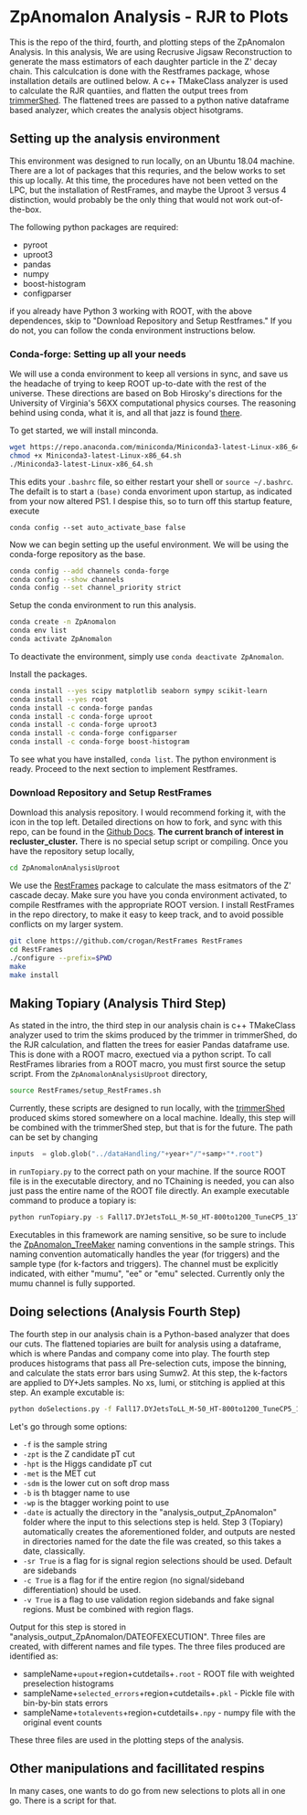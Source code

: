 # ZpAnomalon Analysis - RJR to Plots

This is the repo of the third, fourth, and plotting  steps of the ZpAnomalon Analysis. In this analysis, We are using Recrusive Jigsaw Reconstruction to generate the mass estimators of each daughter particle in the Z' decay chain. This calculcation is done with the Restframes package, whose installation details are outlined below. A c++ TMakeClass analyzer is used to calculate the RJR quantiies, and flatten the output trees from [trimmerShed](https://github.com/gracecummings/trimmerShed). The flattened trees are passed to a python native dataframe based analyzer, which creates the analysis object hisotgrams.

## Setting up the analysis environment

This environment was designed to run locally, on an Ubuntu 18.04 machine. There are a lot of packages that this requries, and the below works to set this up locally. At this time, the procedures have not been vetted on the LPC, but the installation of RestFrames, and maybe the Uproot 3 versus 4 distinction, would probably be the only thing that would not work out-of-the-box.

The following python packages are required:

+ pyroot
+ uproot3
+ pandas
+ numpy
+ boost-histogram
+ configparser

if you already have Python 3 working with ROOT, with the above dependences, skip to "Download Repository and Setup Restframes." If you do not, you can follow the conda environment instructions below.

### Conda-forge: Setting up all your needs

We will use a conda environment to keep all versions in sync, and save us the headache of trying to keep ROOT up-to-date with the rest of the universe. These directions are based on Bob Hirosky's directions for the University of Virginia's 56XX computational physics courses. The reasoning behind using conda, what it is, and all that jazz is found [there](https://raw.githubusercontent.com/UVaCompPhys/PHYS56xx-setup/master/notebooks/FAQ/WorkingEnv.ipynb).

To get started, we will install minconda.

```bash
wget https://repo.anaconda.com/miniconda/Miniconda3-latest-Linux-x86_64.sh
chmod +x Miniconda3-latest-Linux-x86_64.sh
./Miniconda3-latest-Linux-x86_64.sh

```

This edits your ```.bashrc``` file, so either restart your shell or ```source ~/.bashrc```. The defailt is to start a ```(base)``` conda envoriment upon startup, as indicated from your now altered PS1. I despise this, so to turn off this startup feature, execute

```conda config --set auto_activate_base false```

Now we can begin setting up the useful environment. We will be using the conda-forge repository as the base.

```bash
conda config --add channels conda-forge
conda config --show channels
conda config --set channel_priority strict
```

Setup the conda environment to run this analysis.

```bash
conda create -n ZpAnomalon
conda env list
conda activate ZpAnomalon
```

To deactivate the environment, simply use ```conda deactivate ZpAnomalon```.

Install the packages.

```bash
conda install --yes scipy matplotlib seaborn sympy scikit-learn
conda install --yes root
conda install -c conda-forge pandas
conda install -c conda-forge uproot
conda install -c conda-forge uproot3
conda install -c conda-forge configparser
conda install -c conda-forge boost-histogram
```
To see what you have installed, ```conda list```. The python environment is ready. Proceed to the next section to implement Restframes.

### Download Repository and Setup RestFrames

Download this analysis repository. I would recommend forking it, with the icon in the top left. Detailed directions on how to fork, and sync with this repo, can be found in the [Github Docs](https://docs.github.com/en/github/getting-started-with-github/fork-a-repo). **The current branch of interest in recluster_cluster.** There is no special setup script or compiling. Once you have the repository setup locally,

```bash
cd ZpAnomalonAnalysisUproot
```

We use the [RestFrames](http://restframes.com/) package to calculate the mass esitmators of the Z' cascade decay. Make sure you have you conda environment activated, to compile Restframes with the appropriate ROOT version. I install RestFrames in the repo directory, to make it easy to keep track, and to avoid possible conflicts on my larger system.

```bash
git clone https://github.com/crogan/RestFrames RestFrames
cd RestFrames
./configure --prefix=$PWD
make
make install
```

## Making Topiary (Analysis Third Step)

As stated in the intro, the third step in our analysis chain is c++ TMakeClass analyzer used to trim the skims produced by the trimmer in trimmerShed, do the RJR calculation, and flatten the trees for easier Pandas dataframe use. This is done with a ROOT macro, exectued via a python script. To call RestFrames libraries from a ROOT macro, you must first source the setup script. From the ```ZpAnomalonAnalysisUproot``` directory,

```bash
source RestFrames/setup_RestFrames.sh
```

Currently, these scripts are designed to run locally, with the [trimmerShed](https://github.com/gracecummings/trimmerShed) produced skims stored somewhere on a local machine. Ideally, this step will be combined with the trimmerShed step, but that is for the future. The path can be set by changing

```python
inputs  = glob.glob("../dataHandling/"+year+"/"+samp+"*.root")
```

in ```runTopiary.py``` to the correct path on your machine. If the source ROOT file is in the executable directory, and no TChaining is needed, you can also just pass the entire name of the ROOT file directly. An example executable command to produce a topiary is:

```bash
python runTopiary.py -s Fall17.DYJetsToLL_M-50_HT-800to1200_TuneCP5_13TeV-madgraphMLM-pythia8 -c mumu
```

Executables in this framework are naming sensitive, so be sure to include the [ZpAnomalon_TreeMaker](https://github.com/gracecummings/ZpAnomalon_TreeMaker) naming conventions in the sample strings. This naming convention automatically handles the year (for triggers) and the  sample type (for k-factors and triggers). The channel must be explicitly indicated, with either "mumu", "ee" or "emu" selected. Currently only the mumu channel is fully supported.

## Doing selections (Analysis Fourth Step)

The fourth step in our analysis chain is a Python-based analyzer that does our cuts. The flattened topiaries are built for analysis using a dataframe, which is where Pandas and company come into play. The fourth step produces histograms that pass all Pre-selection cuts, impose the binning, and calculate the stats error bars using Sumw2. At this step, the k-factors are applied to DY+Jets samples. No xs, lumi, or stitching is applied at this step. An example excutable is:

```bash
python doSelections.py -f Fall17.DYJetsToLL_M-50_HT-800to1200_TuneCP5_13TeV-madgraphMLM-pythia8 -zpt 150.0 -hpt 300.0 -met 200.0 -sdm 30.0 -b DeepMassDecorrelTagZHbbvsQCD -wp 0.8 -date 2021-08-10
```

Let's go through some options:

+ `-f` is the sample string
+ `-zpt` is the Z candidate pT cut
+ `-hpt` is the Higgs candidate pT cut
+ `-met` is the MET cut
+ `-sdm` is the lower cut on soft drop mass
+ `-b` is th btagger name to use
+ `-wp` is the btagger working point to use
+ `-date` is actually the directory in the "analysis_output_ZpAnomalon" folder where the input to this selections step is held. Step 3 (Topiary) automatically creates the aforementioned folder, and outputs are nested in directories named for the date the file was created, so this takes a date, classically.
+ `-sr True` is a flag for is signal region selections should be used. Default are sidebands
+ `-c True` is a flag for if the entire region (no signal/sideband differentiation) should be used.
+ `-v True` is a flag to use validation region sidebands and fake signal regions. Must be combined with region flags.

Output for this step is stored in "analysis_output_ZpAnomalon/DATEOFEXECUTION". Three files are created, with different names and file types. The three files produced are identified as:

+ sampleName+`upout`+region+cutdetails+`.root` - ROOT file with weighted preselection histograms
+ sampleName+`selected_errors`+region+cutdetails+`.pkl` - Pickle file with bin-by-bin stats errors
+ sampleName+`totalevents`+region+cutdetails+`.npy` - numpy file with the original event counts

These three files are used in the plotting steps of the analysis.

## Other manipulations and facillitated respins

In many cases, one wants to do go from new selections to plots all in one go. There is a script for that. 
